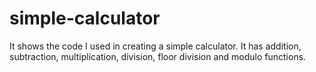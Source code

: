 # simple-calculator
It shows the code I used in creating a simple calculator. It has addition, subtraction, multiplication, division, floor division and modulo functions.
